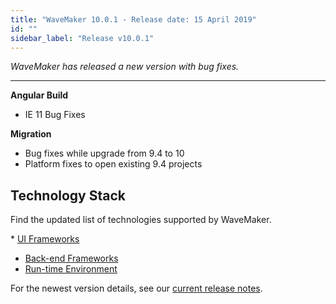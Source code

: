 ```yaml
---
title: "WaveMaker 10.0.1 - Release date: 15 April 2019"
id: ""
sidebar_label: "Release v10.0.1"
---
```

*WaveMaker has released a new version with bug fixes.*

---

**Angular Build**

*   IE 11 Bug Fixes

**Migration**

* Bug fixes while upgrade from 9.4 to 10
* Platform fixes to open existing 9.4 projects

## Technology Stack

Find the updated list of technologies supported by WaveMaker.

* [UI Frameworks](/learn/wavemaker-release-notes/v10-0-ga#ui-frameworks)
* [Back-end Frameworks](/learn/wavemaker-release-notes/v10-0-ga#back-end-frameworks)
* [Run-time Environment](/learn/wavemaker-release-notes/v10-0-ga#run-time-environment)

For the newest version details, see our [current release notes](/learn/wavemaker-release-notes).   
